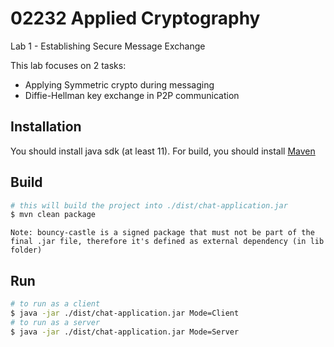 # 02232 Applied Cryptography

Lab 1 - Establishing Secure Message Exchange

This lab focuses on 2 tasks:
- Applying Symmetric crypto during messaging
- Diffie-Hellman key exchange in P2P communication

## Installation

You should install java sdk (at least 11).
For build, you should install [Maven](https://maven.apache.org/guides/getting-started/maven-in-five-minutes.html)

## Build
```bash
# this will build the project into ./dist/chat-application.jar
$ mvn clean package
```
`Note: bouncy-castle is a signed package that must not be part of the final .jar file, therefore it's defined as external dependency (in lib folder)`

## Run

```bash
# to run as a client
$ java -jar ./dist/chat-application.jar Mode=Client
# to run as a server
$ java -jar ./dist/chat-application.jar Mode=Server
```
